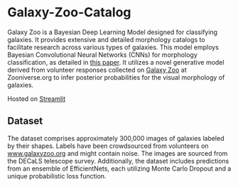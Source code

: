 # Galaxy-Zoo-Catalog
Galaxy Zoo is a Bayesian Deep Learning Model designed for classifying galaxies. It provides extensive and detailed morphology catalogs to facilitate research across various types of galaxies. This model employs Bayesian Convolutional Neural Networks (CNNs) for morphology classification, as detailed in [this paper](https://arxiv.org/abs/1905.07424). It utilizes a novel generative model derived from volunteer responses collected on [Galaxy Zoo](https://www.zooniverse.org/projects/zookeeper/galaxy-zoo/about/results) at Zooniverse.org to infer posterior probabilities for the visual morphology of galaxies.

Hosted on [Streamlit](https://writing-affiliate-sheet-royal.trycloudflare.com/)

## Dataset
The dataset comprises approximately 300,000 images of galaxies labeled by their shapes. Labels have been crowdsourced from volunteers on www.galaxyzoo.org and might contain noise. The images are sourced from the DECaLS telescope survey. Additionally, the dataset includes predictions from an ensemble of EfficientNets, each utilizing Monte Carlo Dropout and a unique probabilistic loss function.

